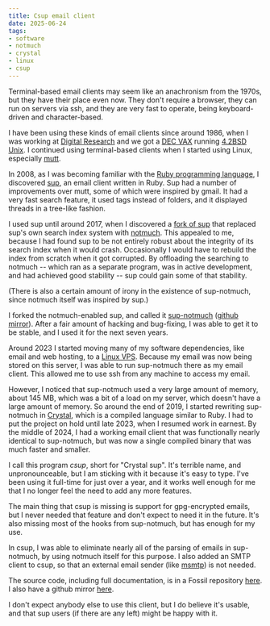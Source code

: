 ```yaml
---
title: Csup email client
date: 2025-06-24
tags:
- software
- notmuch
- crystal
- linux
- csup
---
```


Terminal-based email clients may seem like an anachronism from the 1970s, but
they have their place even now.  They don't require a browser, they can
run on servers via ssh, and they are very fast to operate, being keyboard-driven
and character-based.
<!--more-->

I have been using these kinds of email clients since around 1986, when
I was working at [Digital Research](https://en.wikipedia.org/wiki/Digital_Research)
and we got a [DEC VAX](https://en.wikipedia.org/wiki/VAX) running
[4.2BSD Unix](https://en.wikipedia.org/wiki/History_of_the_Berkeley_Software_Distribution#4.2BSD).
 I continued using terminal-based clients when I started using Linux,
especially [mutt](https://en.wikipedia.org/wiki/Mutt_(email_client)).

In 2008, as I was becoming familiar with the
[Ruby programming language](https://www.ruby-lang.org/en/),
I discovered [sup](https://github.com/sup-heliotrope/sup), an email client written in Ruby.
Sup had a number of improvements
over mutt, some of which were inspired by gmail.  It had a very fast search feature, it used tags instead
of folders, and it displayed threads in a tree-like fashion.

I used sup until around 2017, when I discovered a
[fork of sup](https://github.com/quark-zju/sup) that replaced
sup's own search index system with [notmuch](https://notmuchmail.org/).
This appealed to me, because I had found sup to be
not entirely robust about the integrity of its search index
when it would crash.  Occasionally I would have to rebuild
the index from scratch when it got corrupted.  By offloading
the searching to notmuch -- which ran as a separate program,
was in active development, and had achieved good stability --
sup could gain some of that stability.

(There is also a certain amount of irony in the existence of
sup-notmuch, since notmuch itself was inspired by sup.)

I forked the notmuch-enabled sup, and called it
[sup-notmuch](/fossil/home/marka/fossils/sup-notmuch/home)
([github mirror](https://github.com/bloovis/sup-notmuch.mirror)).  After a
fair amount of hacking and bug-fixing, I was able to get it to be stable,
and I used it for the next seven years.

Around 2023 I started moving many of my software dependencies, like
email and web hosting, to a [Linux VPS](/posts/2023-11-10-fun-with-servers/).  Because my email was now
being stored on this server, I was able to run sup-notmuch there
as my email client.  This allowed me to use ssh
from any machine to access my email.

However, I noticed that sup-notmuch used a very large amount
of memory, about 145 MB, which was a bit of a load on my
server, which doesn't have a large amount of memory.  So around
the end of 2019, I started rewriting sup-notmuch in [Crystal](https://crystal-lang.org/),
which is a compiled language similar to Ruby.  I had to
put the project on hold until late 2023, when I resumed
work in earnest.  By the middle of 2024, I had a working
email client that was functionally nearly identical to
sup-notmuch, but was now a single compiled binary that
was much faster and smaller.

I call this program *csup*, short for "Crystal sup".
It's terrible name, and unpronounceable, but I am sticking
with it because it's easy to type.  I've been using it
full-time for just over a year, and it works well enough
for me that I no longer feel the need to add any more features.

The main thing that csup is missing is support for gpg-encrypted
emails, but I never needed that feature and don't expect to need it
in the future.  It's also missing most of the hooks from
sup-notmuch, but has enough for my use.

In csup, I was able to eliminate nearly all of the parsing of emails
in sup-notmuch, by using notmuch itself for this purpose.  I also
added an SMTP client to csup, so that an external email sender (like
[msmtp](https://marlam.de/msmtp/)) is not needed.

The source code, including full documentation, is in a Fossil
repository [here](/fossil/home/marka/fossils/csup/home).
I also have a github mirror [here](https://github.com/bloovis/csup.mirror).

I don't expect anybody else to use this client, but I do
believe it's usable, and that sup users (if there are
any left) might be happy with it.
